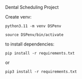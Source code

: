 Dental Scheduling Project

Create venv:

    python3.11 -m venv DSPenv

    source DSPenv/bin/activate

to install dependencies:

    pip install -r requirements.txt

or

    pip3 install -r requirements.txt